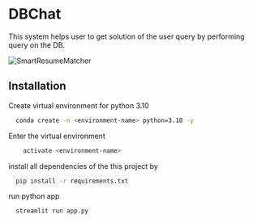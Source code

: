 # DBChat

This system helps user to get solution of the user query by performing query on the DB.

![SmartResumeMatcher](https://github.com/saurabhznaikz/SmartResumeMatcher-Enhancing-Job-Applications-with-AI-Driven-Analysis/blob/main/resume%20matcher.gif)

## Installation
Create virtual environment for python 3.10

```bash
  conda create -n <environment-name> python=3.10 -y
```
Enter the virtual environment
```bash
    activate <environment-name>
```
install all dependencies of the this project by 
```bash
  pip install -r requirements.txt
```
run python app
```bash
  streamlit run app.py 
```
